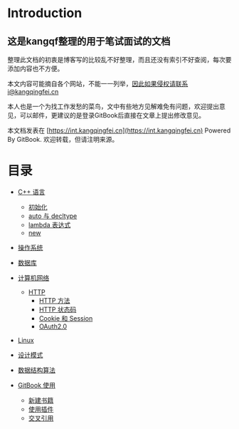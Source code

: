 # Introduction
## 这是kangqf整理的用于笔试面试的文档

整理此文档的初衷是博客写的比较乱不好整理，而且还没有索引不好查阅，每次要添加内容也不方便。

本文内容可能摘自各个网站，不能一一列举，因此如果侵权请联系i@kangqingfei.cn

本人也是一个为找工作发愁的菜鸟，文中有些地方见解难免有问题，欢迎提出意见，可以邮件，更建议的是登录GitBook后直接在文章上提出修改意见。

本文档发表在 [https://int.kangqingfei.cn](https://int.kangqingfei.cn) Powered By GitBook. 欢迎转载，但请注明来源。

# 目录

* [C++ 语言](./cpp/cpp.md)
  * [初始化](./cpp/initial.md)
  * [auto 与 decltype](./cpp/autoanddecltype.md)
  * [lambda 表达式](./cpp/lambda.md)
  * [new](./cpp/new.md)
* [操作系统](./os/os.md)
* [数据库](./db/db.md)
* [计算机网络](./net/net.md)
  * [HTTP](./net/http.md)
    * [HTTP 方法](./net/http/method.md)
    * [HTTP 状态码](./net/http/statuscode.md)
    * [Cookie 和 Session](./net/http/cookieandsession.md) 
    * [OAuth2.0](./net/http/oauth2.md) 

* [Linux](./linux/linux.md)
* [设计模式](./design/design.md)
* [数据结构算法](./dsa/dsa.md)
* [GitBook 使用](./gitbook/gitbook.md)
  * [新建书籍](./gitbook/newBook.md)
  * [使用插件](./gitbook/plugins.md)
  * [交叉引用](./gitbook/ref.md)





